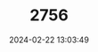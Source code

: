 ---
title: "2756"
category: "Belomys pearsonii"
draft: false
date: 2024-02-22 13:03:49
languages:
  German: ["Haarfuß-Gleithörnchen", "Pearsons Flughörnchen"]
  English: ["Hairy-footed Flying Squirrel"]
---